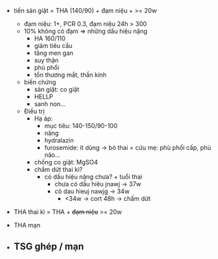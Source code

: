- tiền sản giật = THA (140/90) + đạm niệu + >= 20w
	- đạm niệu: 1+, PCR 0.3, đạm niệu 24h > 300
	- 10% không có đạm => những dấu hiệu nặng
		- HA 160/110
		- giảm tiêu cầu
		- tăng men gan
		- suy thận
		- phù phổi
		- tổn thương mắt, thần kinh
	- biến chứng
		- sản giật: co giật
		- HELLP
		- sanh non...
	- Điều trị
		- Hạ áp:
			- mục tiêu: 140-150/90-100
			- nặng
			- hydralazin
			- furosemide: ít dùng -> bỏ thai = cứu mẹ: phù phổi cấp, phù não...
		- chống co giật: MgSO4
		- chấm dứt thai kì?
			- có dấu hiệu nặng chưa? + tuổi thai
				- chưa có dấu hiêu jnawj -> 37w
				- có dau hieuj nawjg -> 34w
					- <34w -> cort 48h -> chấm dứt




- THA thai kì = THA + ~~đạm niệu~~ >= 20w
- THA mạn
- TSG ghép / mạn
	- 